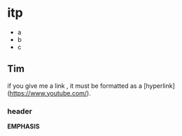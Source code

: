 # itp
- a
- b
- c
 ## Tim
 if you give me a link , it must be formatted as a [hyperlink] (https://www.youtube.com/).
### header

**EMPHASIS**